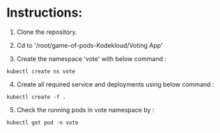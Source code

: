 
# Instructions:

1. Clone the repository.

2.  Cd to '/root/game-of-pods-Kodekloud/Voting App'

3. Create the namespace 'vote' with below command :

`kubectl create ns vote`

4. Create all required service and deployments using below command :

`kubectl create -f .`

5. Check the running pods in vote namespace by :
  
`kubectl get pod -n vote`